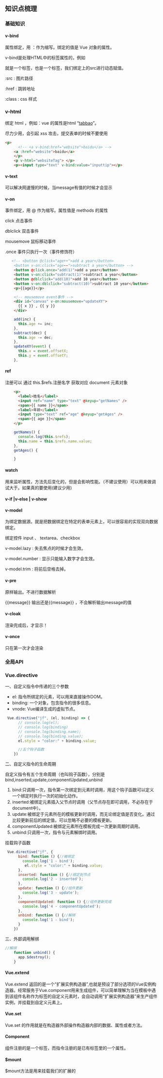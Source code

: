## 知识点梳理

### 基础知识

#### v-bind   

属性绑定，用 ：作为缩写。绑定的值是 Vue 对象的属性。 

v-bind是处理HTML中的标签属性的，例如

就是一个标签，也是一个标签，我们绑定上的src进行动态赋值。



:src  : 图片路径

:href  : 跳转地址

:class  : css 样式

### v-html  

绑定 html ，例如：vue 的属性是html  “<a href='https://www.taobao.com'>tabbao</a>”。

尽力少用，会引起 xss 攻击，提交表单的时候不要使用

```html
<p>
      <!-- <a v-bind:href="website">baidu</a> -->
    <a :href="website">baidu</a>
    </p>
    <p v-html="websiteTag"> </p>
    <p><input type="text" v-bind:value="inputtip"></p>
```

#### v-text

可以解决网速慢的时候，当message有值的时候才会显示

#### v-on 

事件绑定，用  @ 作为缩写。属性值是 methods 的属性

click 点击事件 

dblclick 双击事件

mousemove 鼠标移动事件

.once  事件只执行一次（事件修饰符）

```html
   <!-- <button @click="age++">add a year</button>
    <button v-on:click="age--">subtract a year</button> -->
    <button @click.once="add(1)">add a year</button>
    <button v-on:click="subtract(1)">subtract a year</button>
    <button @dblclick="add(10)">add 10 year</button>
    <button v-on:dblclick="subtract(10)">subtract 10 year</button>
    <p>{{age}}</p>

    <!-- mousemove event事件 -->
    <div id="canvas" v-on:mousemove="updateXY">
      {{ x }} , {{ y }}
    </div>

```

```js
    add(inc) {
      this.age += inc;
    },
    subtract(dec) {
      this.age -= dec;
    },
    updateXY(event) {
      this.x = event.offsetX;
      this.y = event.offsetY;
    },
```

#### ref 

注册可以 通过 this.$refs.注册名字  获取对应 document 元素对象

```html
	<p>
      <label>姓名</label>
      <input ref="name" type="text" @keyup="getNames" />
      <span>{{ name }}</span>
      <label>年龄</label>
      <input type="text" ref="age" @keyup="getAges" />
      <span>{{ age }}</span>
    </p>
```

```js
	getNames() {
      console.log(this.$refs);
      this.name = this.$refs.name.value;
    },
    getAges() {

    }
```



#### watch  

用来监听属性，方法先后变化的，但是会影响性能。（不建议使用）可以用来做调试大于。如果真的要使用(建议少用)

#### v-if |v-else | v-show



#### v-model

为绑定数据源。就是把数据绑定在特定的表单元素上，可以很容易的实现双向数据绑定。

绑定控件 input 、 textarea、checkbox

v-model.lazy  : 失去焦点的时候才会生效。

v-model.number : 显示只能输入数字才会生效。

v-model.trim : 将前后空格去掉。

#### v-pre

原样输出。不进行数据解析

{{message}} 输出还是{{message}} ，不会解析输出message的值

#### v-cloak

渲染完成后，才显示！

#### v-once

只在第一次才会渲染



### 全局API

### Vue.directive

一、自定义指令中传递的三个参数

- el: 指令所绑定的元素，可以用来直接操作DOM。
- binding: 一个对象，包含指令的很多信息。
- vnode: Vue编译生成的虚拟节点。

```js
 Vue.directive("jf", (el, binding) => {
      // console.log(el);
      // console.log(binding)
      // console.log(binding.name);
      // console.log(binding.value);
      el.style = "color:" + binding.value;

      //五个钩子函数
    })
```



二、自定义指令的生命周期

自定义指令有五个生命周期（也叫钩子函数），分别是 bind,inserted,update,componentUpdated,unbind

1. bind:只调用一次，指令第一次绑定到元素时调用，用这个钩子函数可以定义一个绑定时执行一次的初始化动作。
2. inserted:被绑定元素插入父节点时调用（父节点存在即可调用，不必存在于document中）。
3. update:被绑定于元素所在的模板更新时调用，而无论绑定值是否变化。通过比较更新前后的绑定值，可以忽略不必要的模板更新。
4. componentUpdated:被绑定元素所在模板完成一次更新周期时调用。
5. unbind:只调用一次，指令与元素解绑时调用。

挂载钩子函数

```js
 Vue.directive("jf", {
      bind: function () {//被绑定
        console.log('1 - bind');
         el.style = "color:" + binding.value;
      },
      inserted: function () {//绑定到节点
        console.log('2 - inserted');
      },
      update: function () {//组件更新
        console.log('3 - update');
      },
      componentUpdated: function () {//组件更新完成
        console.log('4 - componentUpdated');
      },
      unbind: function () {//解绑
        console.log('1 - bind');
      }
    })
```

三、外部调用解绑

```js
//解绑
    function unbind() {
      app.$destroy();
    }
```

#### Vue.extend

Vue.extend 返回的是一个“扩展实例构造器”,也就是预设了部分选项的Vue实例构造器。经常服务于Vue.component用来生成组件，可以简单理解为当在模板中遇到该组件名称作为标签的自定义元素时，会自动调用“扩展实例构造器”来生产组件实例，并挂载到自定义元素上。

#### Vue.set

Vue.set 的作用就是在构造器外部操作构造器内部的数据、属性或者方法。

#### Component 

组件注册的是一个标签，而指令注册的是已有标签里的一个属性。



#### $mount

$mount方法是用来挂载我们的扩展的

